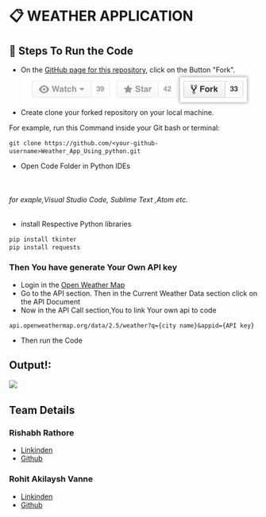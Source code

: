 # 📋 WEATHER APPLICATION

## 📌 Steps To Run the Code

* On the [GitHub page for this repository](https://github.com/rishabhrathore055/Weather_App_Using_python), click on
the Button "Fork".
![](image/fork.jpg)
* Create clone your forked repository on your local machine.

For example, run this Command inside your Git bash or terminal:
```
git clone https://github.com/<your-github-username>Weather_App_Using_python.git
````
* Open Code Folder in Python IDEs
<br>

###### for exaple,Visual Studio Code, Sublime Text ,Atom etc.
* install Respective Python libraries
```
pip install tkinter
pip install requests
```
### Then You have generate Your Own API key
* Login in the [Open Weather Map](https://openweathermap.org/)
* Go to the API section. Then in the Current Weather Data section click on the API Document
* Now in the API Call section,You to link Your own api to code
```
api.openweathermap.org/data/2.5/weather?q={city name}&appid={API key}
```
* Then run the Code

## Output!:
![](image.png)

## Team Details
### Rishabh Rathore 
* [Linkinden](https://www.linkedin.com/in/rishabhrathore)
* [Github](https://github.com/Rishabhrathore055)
### Rohit Akilaysh Vanne 
* [Linkinden](https://www.linkedin.com/in/rohit-akilaysh-vanne/)
* [Github](https://github.com/RohitVanne)

